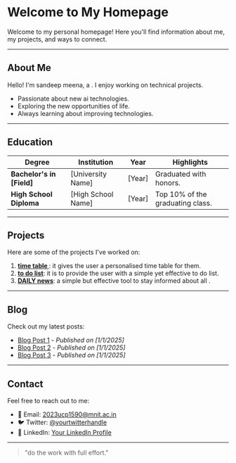 # Welcome to My Homepage

Welcome to my personal homepage! Here you'll find information about me, my projects, and ways to connect.

---

## About Me
Hello! I'm sandeep meena, a . I enjoy working on technical projects. 

- Passionate about new ai technologies.
- Exploring the new opportunities of life.
- Always learning about improving technologies.



---

## Education

| Degree               | Institution              | Year       | Highlights                        |
|----------------------|--------------------------|------------|-----------------------------------|
| **Bachelor's in [Field]** | [University Name]        | [Year]     | Graduated with honors.           |
| **High School Diploma**  | [High School Name]       | [Year]     | Top 10% of the graduating class. |




---

## Projects
Here are some of the projects I've worked on:

1. **[time table ](#)**: it gives the user a personalised time table for them.
2. **[to do list](#)**: it is to provide the user with a simple yet effective to do list.
3. **[DAILY news](#)**: a simple but effective tool to stay informed about all .

---

## Blog
Check out my latest posts:

- [Blog Post 1](#) - *Published on [1/1/2025]*
- [Blog Post 2](#) - *Published on [1/1/2025]*
- [Blog Post 3](#) - *Published on [1/1/2025]*

---

## Contact
Feel free to reach out to me:

- 📧 Email: [2023ucp1590@mnit.ac.in](mailto:your.email@example.com)
- 🐦 Twitter: [@yourtwitterhandle](https://twitter.com/yourtwitterhandle)
- 💼 LinkedIn: [Your LinkedIn Profile](https://linkedin.com/in/yourprofile)

---

> "do the work with full effort."

